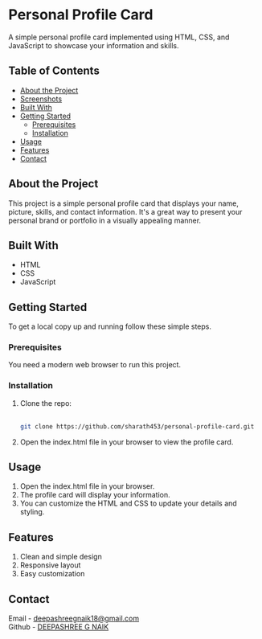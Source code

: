 # Personal Profile Card

A simple personal profile card implemented using HTML, CSS, and JavaScript to showcase your information and skills.

## Table of Contents

- [About the Project](#about-the-project) 
- [Screenshots](#screenshots)
- [Built With](#built-with)
- [Getting Started](#getting-started)
  - [Prerequisites](#prerequisites)
  - [Installation](#installation)
- [Usage](#usage)
- [Features](#features)
- [Contact](#contact)

## About the Project

This project is a simple personal profile card that displays your name, picture, skills, and contact information. It's a great way to present your personal brand or portfolio in a visually appealing manner.


## Built With

- HTML
- CSS
- JavaScript

## Getting Started

To get a local copy up and running follow these simple steps.

### Prerequisites

You need a modern web browser to run this project.

### Installation

1. Clone the repo:<br><br>
   ```sh
   git clone https://github.com/sharath453/personal-profile-card.git
2. Open the index.html file in your browser to view the profile card.

## Usage
1. Open the index.html file in your browser.
2. The profile card will display your information.
3. You can customize the HTML and CSS to update your details and styling.

## Features
1. Clean and simple design
2. Responsive layout
3. Easy customization

## Contact
Email - deepashreegnaik18@gmail.com<br>
Github - [DEEPASHREE G NAIK](https://github.com/Deepashree09/)


